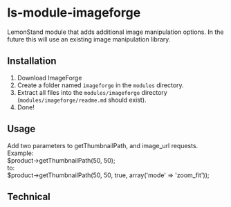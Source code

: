 # ls-module-imageforge
LemonStand module that adds additional image manipulation options. In the future this will use an existing image manipulation library.

## Installation
1. Download ImageForge
1. Create a folder named `imageforge` in the `modules` directory.
1. Extract all files into the `modules/imageforge` directory (`modules/imageforge/readme.md` should exist).
1. Done!

## Usage
Add two parameters to getThumbnailPath, and image_url requests. Example:  
	$product->getThumbnailPath(50, 50);  
to:  
	$product->getThumbnailPath(50, 50, true, array('mode' => 'zoom_fit'));  

## Technical